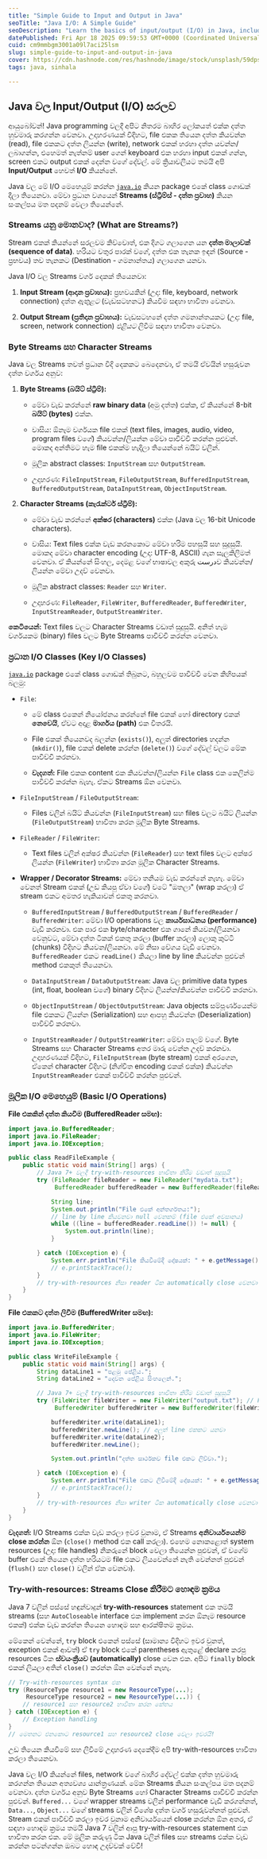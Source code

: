 ```yaml
---
title: "Simple Guide to Input and Output in Java"
seoTitle: "Java I/O: A Simple Guide"
seoDescription: "Learn the basics of input/output (I/O) in Java, including streams, file handling, and best practices with examples. Ideal for beginners"
datePublished: Fri Apr 18 2025 09:59:53 GMT+0000 (Coordinated Universal Time)
cuid: cm9mmbgm3001a09l7aci25lsm
slug: simple-guide-to-input-and-output-in-java
cover: https://cdn.hashnode.com/res/hashnode/image/stock/unsplash/59dpsc7uGnw/upload/889a80033041484474ec0d4fc5a8c6f4.jpeg
tags: java, sinhala

---
```


## **Java වල Input/Output (I/O) සරලව**

ආයුබෝවන්! Java programming වලදී අපිට නිතරම බාහිර ලෝකයත් එක්ක දත්ත හුවමාරු කරගන්න වෙනවා. උදාහරණයක් විදිහට, file එකක තියෙන දත්ත කියවන්න (read), file එකකට දත්ත ලියන්න (write), network එකක් හරහා දත්ත යවන්න/ලබාගන්න, එහෙමත් නැත්නම් user ගෙන් keyboard එක හරහා input එකක් ගන්න, screen එකට output එකක් දෙන්න වගේ දේවල්. මේ ක්‍රියාවලියට තමයි අපි **Input/Output** හෙවත් **I/O** කියන්නේ.

Java වල මේ I/O මෙහෙයුම් කරන්න [`java.io`](http://java.io) කියන package එකේ class ගොඩක් දීලා තියෙනවා. මේවා ප්‍රධාන වශයෙන් **Streams (ස්ට්‍රීම්ස් - දත්ත ප්‍රවාහ)** කියන සංකල්පය මත පදනම් වෙලා තියෙන්නේ.

### **Streams යනු මොනවාද? (What are Streams?)**

Stream එකක් කියන්නේ සරලවම කිව්වොත්, එක දිගට ගලාගෙන යන **දත්ත මාලාවක් (sequence of data)**. හරියට වතුර පාරක් වගේ, දත්ත එක තැනක ඉඳන් (Source - ප්‍රභවය) තව තැනකට (Destination - ගමනාන්තය) ගලාගෙන යනවා.

Java I/O වල Streams වර්ග දෙකක් තියෙනවා:

1. **Input Stream (ආදාන ප්‍රවාහය):** ප්‍රභවයකින් (උදා: file, keyboard, network connection) දත්ත *ඇතුළට* (වැඩසටහනට) කියවීම සඳහා භාවිතා වෙනවා.
    
2. **Output Stream (ප්‍රතිදාන ප්‍රවාහය):** වැඩසටහනේ දත්ත ගමනාන්තයකට (උදා: file, screen, network connection) *එළියට* ලිවීම සඳහා භාවිතා වෙනවා.
    

### **Byte Streams සහ Character Streams**

Java වල Streams තවත් ප්‍රධාන විදි දෙකකට බෙදෙනවා, ඒ තමයි ඒවයින් හසුරුවන දත්ත වර්ගය අනුව:

1. **Byte Streams (බයිට් ස්ට්‍රීම්):**
    
    * මේවා වැඩ කරන්නේ **raw binary data** (අමු දත්ත) එක්ක, ඒ කියන්නේ 8-bit **බයිට් (bytes)** එක්ක.
        
    * වාසිය: ඕනෑම වර්ගයක file එකක් (text files, images, audio, video, program files වගේ) කියවන්න/ලියන්න මේවා පාවිච්චි කරන්න පුළුවන්. මොකද අන්තිමට හැම file එකක්ම හැදිලා තියෙන්නේ බයිට් වලින්.
        
    * මූලික abstract classes: `InputStream` සහ `OutputStream`.
        
    * උදාහරණ: `FileInputStream`, `FileOutputStream`, `BufferedInputStream`, `BufferedOutputStream`, `DataInputStream`, `ObjectInputStream`.
        
2. **Character Streams (කැරැක්ටර් ස්ට්‍රීම්):**
    
    * මේවා වැඩ කරන්නේ **අක්ෂර (characters)** එක්ක (Java වල 16-bit Unicode characters).
        
    * වාසිය: Text files එක්ක වැඩ කරනකොට මේවා හරිම පහසුයි සහ සුදුසුයි. මොකද මේවා character encoding (උදා: UTF-8, ASCII) ගැන සැලකිලිමත් වෙනවා. ඒ කියන්නේ සිංහල, දෙමළ වගේ භාෂාවල අකුරු درستව කියවන්න/ලියන්න මේවා උදව් වෙනවා.
        
    * මූලික abstract classes: `Reader` සහ `Writer`.
        
    * උදාහරණ: `FileReader`, `FileWriter`, `BufferedReader`, `BufferedWriter`, `InputStreamReader`, `OutputStreamWriter`.
        

**කෙටියෙන්:** Text files වලට Character Streams වඩාත් සුදුසුයි. අනිත් හැම වර්ගයකම (binary) files වලට Byte Streams පාවිච්චි කරන්න වෙනවා.

### **ප්‍රධාන I/O Classes (Key I/O Classes)**

[`java.io`](http://java.io) package එකේ class ගොඩක් තිබුනට, බහුලවම පාවිච්චි වෙන කිහිපයක් බලමු:

* `File`:
    
    * මේ class එකෙන් නියෝජනය කරන්නේ file එකක් හෝ directory එකක් **නෙවෙයි**, ඒවට අදාළ **මාර්ගය (path)** එක විතරයි.
        
    * File එකක් තියෙනවද බලන්න (`exists()`), අලුත් directories හදන්න (`mkdir()`), file එකක් delete කරන්න (`delete()`) වගේ දේවල් වලට මේක පාවිච්චි කරනවා.
        
    * **වැදගත්:** File එකක content එක කියවන්න/ලියන්න `File` class එක කෙලින්ම පාවිච්චි කරන්න බැහැ. ඒකට Streams ඕන වෙනවා.
        
* `FileInputStream` / `FileOutputStream`:
    
    * Files වලින් බයිට් කියවන්න (`FileInputStream`) සහ files වලට බයිට් ලියන්න (`FileOutputStream`) භාවිතා කරන මූලික Byte Streams.
        
* `FileReader` / `FileWriter`:
    
    * Text files වලින් අක්ෂර කියවන්න (`FileReader`) සහ text files වලට අක්ෂර ලියන්න (`FileWriter`) භාවිතා කරන මූලික Character Streams.
        
* **Wrapper / Decorator Streams:** මේවා තනියම වැඩ කරන්නේ නැහැ. මේවා වෙනත් Stream එකක් (උඩ කියපු ඒවා වගේ) වටේ "ඔතලා" (wrap කරලා) ඒ stream එකට අමතර හැකියාවන් එකතු කරනවා.
    
    * `BufferedInputStream` / `BufferedOutputStream` / `BufferedReader` / `BufferedWriter`: මේවා I/O operations වල **කාර්යසාධනය (performance)** වැඩි කරනවා. එක පාර එක byte/character එක ගානේ කියවන/ලියනවා වෙනුවට, මේවා දත්ත ටිකක් එකතු කරලා (buffer කරලා) ලොකු කුට්ටි (chunks) විදිහට කියවන/ලියනවා. මේ නිසා වේගය වැඩි වෙනවා. `BufferedReader` එකට `readLine()` කියලා line by line කියවන්න පුළුවන් method එකකුත් තියෙනවා.
        
    * `DataInputStream` / `DataOutputStream`: Java වල primitive data types (int, float, boolean වගේ) binary විදිහට ලියන්න/කියවන්න පාවිච්චි කරනවා.
        
    * `ObjectInputStream` / `ObjectOutputStream`: Java objects සම්පූර්ණයෙන්ම file එකකට ලියන්න (Serialization) සහ ආපහු කියවන්න (Deserialization) පාවිච්චි කරනවා.
        
    * `InputStreamReader` / `OutputStreamWriter`: මේවා පාලම් වගේ. Byte Streams සහ Character Streams අතර මාරු වෙන්න උදව් කරනවා. උදාහරණයක් විදිහට, `FileInputStream` (byte stream) එකක් අරගෙන, ඒකෙන් character විදිහට (නිශ්චිත encoding එකක් එක්ක) කියවන්න `InputStreamReader` එකක් පාවිච්චි කරන්න පුළුවන්.
        

### **මූලික I/O මෙහෙයුම් (Basic I/O Operations)**

**File එකකින් දත්ත කියවීම (BufferedReader සමඟ):**

```java
import java.io.BufferedReader;
import java.io.FileReader;
import java.io.IOException;

public class ReadFileExample {
    public static void main(String[] args) {
        // Java 7+ වලදී try-with-resources භාවිතා කිරීම වඩාත් සුදුසුයි
        try (FileReader fileReader = new FileReader("mydata.txt");
             BufferedReader bufferedReader = new BufferedReader(fileReader)) {

            String line;
            System.out.println("File එකේ අන්තර්ගතය:");
            // line by line කියවනවා null වෙනකම් (file එකේ අවසානය)
            while ((line = bufferedReader.readLine()) != null) {
                System.out.println(line);
            }

        } catch (IOException e) {
            System.err.println("File කියවීමේදී දෝෂයක්: " + e.getMessage());
            // e.printStackTrace();
        }
        // try-with-resources නිසා reader ටික automatically close වෙනවා
    }
}
```

**File එකකට දත්ත ලිවීම (BufferedWriter සමඟ):**

```java
import java.io.BufferedWriter;
import java.io.FileWriter;
import java.io.IOException;

public class WriteFileExample {
    public static void main(String[] args) {
        String dataLine1 = "පළමු පේළිය.";
        String dataLine2 = "දෙවන පේළිය සිංහලෙන්.";

        // Java 7+ වලදී try-with-resources භාවිතා කිරීම වඩාත් සුදුසුයි
        try (FileWriter fileWriter = new FileWriter("output.txt"); // File එක නැත්නම් අලුතෙන් හැදෙනවා
             BufferedWriter bufferedWriter = new BufferedWriter(fileWriter)) {

            bufferedWriter.write(dataLine1);
            bufferedWriter.newLine(); // අලුත් line එකකට යනවා
            bufferedWriter.write(dataLine2);
            bufferedWriter.newLine();

            System.out.println("දත්ත සාර්ථකව file එකට ලිව්වා.");

        } catch (IOException e) {
            System.err.println("File එකට ලිවීමේදී දෝෂයක්: " + e.getMessage());
            // e.printStackTrace();
        }
        // try-with-resources නිසා writer ටික automatically close වෙනවා
    }
}
```

**වැදගත්:** I/O Streams එක්ක වැඩ කරලා ඉවර වුනාම, ඒ Streams **අනිවාර්යයෙන්ම close කරන්න** ඕන (`close()` method එක call කරලා). එහෙම නොකළොත් system resources (උදා: file handles) නිකරුනේ block වෙලා තියෙන්න පුළුවන්, ඒ වගේම buffer එකේ තියෙන දත්ත හරියටම file එකට ලියවෙන්නේ නැති වෙන්නත් පුළුවන් (`flush()` සහ `close()` වලින් ඒක වෙනවා).

### **Try-with-resources: Streams Close කිරීමට හොඳම ක්‍රමය**

Java 7 වලින් පස්සේ හඳුන්වාදුන් **try-with-resources** statement එක තමයි streams (සහ `AutoCloseable` interface එක implement කරන ඕනෑම resource එකක්) එක්ක වැඩ කරන්න තියෙන හොඳම සහ ආරක්ෂිතම ක්‍රමය.

මේකෙන් වෙන්නේ, `try` block එකෙන් පස්සේ (සාමාන්‍ය විදිහට ඉවර වුනත්, exception එකක් ආවත්) ඒ `try` block එකේ parentheses ඇතුළේ declare කරපු resources ටික **ස්වයංක්‍රීයව (automatically)** close වෙන එක. අපිට `finally` block එකක් ලියලා අතින් `close()` කරන්න ඕන වෙන්නේ නැහැ.

```java
// Try-with-resources syntax එක
try (ResourceType resource1 = new ResourceType(...);
     ResourceType resource2 = new ResourceType(...)) {
    // resource1 සහ resource2 භාවිතා කරන කේතය
} catch (IOException e) {
    // Exception handling
}
// මෙතනට එනකොට resource1 සහ resource2 close වෙලා ඉවරයි!
```

උඩ තියෙන කියවීමේ සහ ලිවීමේ උදාහරණ දෙකේදීම අපි try-with-resources භාවිතා කරලා තියෙනවා.

Java වල I/O කියන්නේ files, network වගේ බාහිර දේවල් එක්ක දත්ත හුවමාරු කරගන්න තියෙන අත්‍යවශ්‍ය යාන්ත්‍රණයක්. මේක Streams කියන සංකල්පය මත පදනම් වෙනවා. දත්ත වර්ගය අනුව Byte Streams හෝ Character Streams පාවිච්චි කරන්න පුළුවන්. `Buffered...` වගේ wrapper streams වලින් performance වැඩි කරගන්නත්, `Data...`, `Object...` වගේ streams වලින් විශේෂ දත්ත වර්ග හසුරුවන්නත් පුළුවන්. Stream එකක් පාවිච්චි කරලා ඉවර වුනාම අනිවාර්යයෙන් close කරන්න ඕන අතර, ඒ සඳහා හොඳම ක්‍රමය තමයි Java 7 වලින් ආපු try-with-resources statement එක භාවිතා කරන එක. මේ මූලික කරුණු ටික Java වලින් files සහ streams එක්ක වැඩ කරන්න පටන්ගන්න ඔබට හොඳ උදව්වක් වේවි!